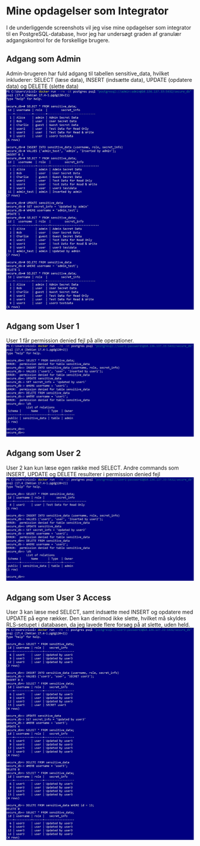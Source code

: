 # Mine opdagelser som Integrator
I de underliggende screenshots vil jeg vise mine opdagelser som integrator til en PostgreSQL-database, hvor jeg har undersøgt graden af granulær adgangskontrol for de forskellige brugere.
## Adgang som Admin
Admin-brugeren har fuld adgang til tabellen sensitive_data, hvilket inkluderer: SELECT (læse data), INSERT (indsætte data), UPDATE (opdatere data) og DELETE (slette data)
![Admin View](new_granular_admin.JPG)

## Adgang som User 1
User 1 får permission denied fejl på alle operationer.
![User 1 View](new_granular_user1.JPG)

## Adgang som User 2
User 2 kan kun læse egen række med SELECT. Andre commands som INSERT, UPDATE og DELETE resulterer i permission denied fejl
![User 2 View](new_granular_user2.JPG)

## Adgang som User 3 Access
User 3 kan læse med SELECT, samt indsætte med INSERT og opdatere med UPDATE på egne rækker. Den kan derimod ikke slette, hvilket må skyldes RLS-setupet i databasen, da jeg lavede flere forsøg på at slette, uden held.
![User 3 View](new_granular_user3.JPG)